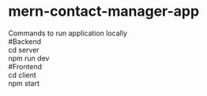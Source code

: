 # mern-contact-manager-app
Commands to run application locally <br />
#Backend <br />
cd server <br />
npm run dev <br />
#Frontend <br />
cd client<br />
npm start<br />
